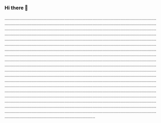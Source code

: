 ### Hi there 👋

..............................................................................................................................................................................................................................................................................................................................................................................................................................................................................................................................................................................................................................................................................................................................................................................................................................................................................................................................................................................................................................................................................................................................................................................................................................................................................................................................................................................................................................................................................................................................................................................................................................................................................................................................................................................................................................................................................................................................................................................................................................................................................................................................................................................................................................................................................................................................................................................................................................................................................................................................